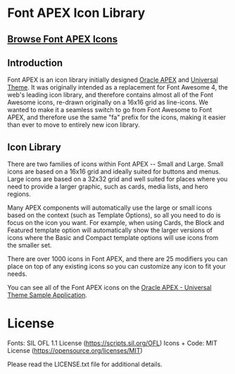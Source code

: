 # Font APEX Icon Library

## [Browse Font APEX Icons](https://oracle.github.io/font-apex/)

## Introduction
Font APEX is an icon library initially designed [Oracle APEX](https://apex.oracle.com) and [Universal Theme](https://apex.oracle.com/ut). It was originally intended as a replacement for Font Awesome 4, the web's leading icon library, and therefore contains almost all of the Font Awesome icons, re-drawn originally on a 16x16 grid as line-icons. We wanted to make it a seamless switch to go from Font Awesome to Font APEX, and therefore use the same "fa" prefix for the icons, making it easier than ever to move to entirely new icon library.

## Icon Library
There are two families of icons within Font APEX -- Small and Large. Small icons are based on a 16x16 grid and ideally suited for buttons and menus. Large icons are based on a 32x32 grid and well suited for places where you need to provide a larger graphic, such as cards, media lists, and hero regions.

Many APEX components will automatically use the large or small icons based on the context (such as Template Options), so all you need to do is focus on the icon you want. For example, when using Cards, the Block and Featured template option will automatically show the larger versions of icons where the Basic and Compact template options will use icons from the smaller set.

There are over 1000 icons in Font APEX, and there are 25 modifiers you can place on top of any existing icons so you can customize any icon to fit your needs.

You can see all of the Font APEX icons on the [Oracle APEX - Universal Theme Sample Application](https://apex.oracle.com/fontapex).

# License
Fonts: SIL OFL 1.1 License (https://scripts.sil.org/OFL)
Icons + Code: MIT License (https://opensource.org/licenses/MIT)

Please read the LICENSE.txt file for additional details.
